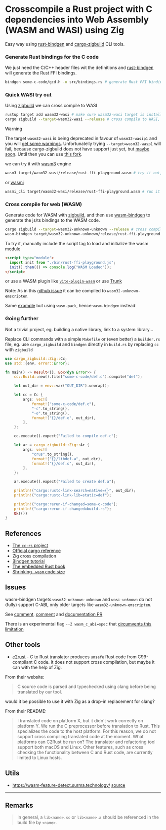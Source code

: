 # Crosscompile a Rust project with C dependencies into Web Assembly (WASM and WASI) using Zig

Easy way using [rust-bindgen](https://github.com/rust-lang/rust-bindgen) and [cargo-zigbuild](https://github.com/rust-cross/cargo-zigbuild) CLI tools.

### Generate Rust bindings for the C code

We just need the C/C++ header files wit the definitions and [rust-bindgen](https://github.com/rust-lang/rust-bindgen) will generate the Rust FFI bindings.

```bash
bindgen some-c-code/gcd.h -o src/bindings.rs # generate Rust FFI bindings for gcd.h
```

### Quick WASI try out

Using [zigbuild](https://github.com/rust-cross/cargo-zigbuild) we can cross compile to WASI 

```bash
rustup target add wasm32-wasi # make sure wasm32-wasi target is installed 
cargo zigbuild --target=wasm32-wasi --release # cross compile to WASI, release flag is optional
```

> [!warning]
> The target `wasm32-wasi` is being deprecated in favour of `wasm32-wasip1` and you will [get some warnings](https://blog.rust-lang.org/2024/04/09/updates-to-rusts-wasi-targets.html#renaming-wasm32-wasi-to-wasm32-wasip1). Unfortunatelly trying `--target=wasm32-wasp1` will fail, because cargo-zigbuild does not have support just yet, but [maybe soon](https://github.com/rust-cross/cargo-zigbuild/pull/284). Until then you can use [this fork](https://github.com/scristobal/cargo-zigbuild).

we can try it with [wasm3](https://github.com/wasm3/wasm3) engine 

```bash
wasm3 target/wasm32-wasi/release/rust-ffi-playground.wasm # try it out, requires wasm3 
```

or [wasmi](https://github.com/wasmi-labs/wasmi)

```bash
wasmi_cli target/wasm32-wasi/release/rust-ffi-playground.wasm # run it with wasmi runtime
```


### Cross compile for web (WASM)

Generate code for WASM with [zigbuild](https://github.com/rust-cross/cargo-zigbuild), and then use [wasm-bindgen](https://github.com/rustwasm/wasm-bindgen) to generate the js/ts bindings to the WASM code.

```bash
cargo zigbuild --target=wasm32-unknown-unknown --release # cross compile to WASM, release flag is optional
wasm-bindgen target/wasm32-unknown-unknown/release/rust-ffi-playground.wasm --out-dir ./dist --target web # generate JS and TS FFI bindings into WASM code
```

To try it, manually include the script tag to load and initialize the wasm module

```html
<script type="module">
  import init from "./bin/rust-ffi-playground.js";
  init().then(() => console.log("WASM Loaded"));
</script>
```

or use a WASM plugin like [`vite-plugin-wasm`](https://www.npmjs.com/package/vite-plugin-wasm) or use [Trunk](https://trunkrs.dev/)

Note: As in this [github issue](https://github.com/rustwasm/team/issues/291#issuecomment-644946504) it can be compiled to `wasm32-unknown-emscripten`.

Same [example](https://github.com/rustwasm/team/issues/291#issuecomment-645492619) but using `wasm-pack`, hence `wasm-bindgen` instead

### Going further

Not a trivial project, eg. building a native library, link to a system library...

Replace CLI commands with a simple `Makefile` or (even  better) a `builder.rs` file, eg. use `cargo_zigbuild` and `bindgen` directly in `build.rs` by replacing `cc` with `zigbuild`

```rust
use cargo_zigbuild::Zig::Cc;
use std::{env, error::Error};

fn main() -> Result<(), Box<dyn Error>> {
    cc::Build::new().file("some-c-code/def.c").compile("def");

    let out_dir = env::var("OUT_DIR").unwrap();

    let cc = Cc {
        args: vec![
            format!("some-c-code/def.c"),
            "-c".to_string(),
            "-o".to_string(),
            format!("{}/def.o", out_dir),
        ],
    };

    cc.execute().expect("Failed to compile def.c");

    let ar = cargo_zigbuild::Zig::Ar {
        args: vec![
            "crus".to_string(),
            format!("{}/libdef.a", out_dir),
            format!("{}/def.o", out_dir),
        ],
    };

    ar.execute().expect("Failed to create def.a");

    println!("cargo:rustc-link-search=native={}", out_dir);
    println!("cargo:rustc-link-lib=static=def");

    println!("cargo:rerun-if-changed=some-c-code");
    println!("cargo:rerun-if-changed=build.rs");
    Ok(())
}
```

## References

- [The `cc-rs` project](https://crates.io/crates/cc)
- [Official cargo reference](https://doc.rust-lang.org/cargo/reference/build-script-examples.html)
- Zig cross compilation
- [Bindgen tutorial](https://rust-lang.github.io/rust-bindgen/tutorial-3.html)
- [The embedded Rust book](https://docs.rust-embedded.org/book/interoperability/c-with-rust.html)
- [Shrinking `.wasm` code size](https://rustwasm.github.io/docs/book/reference/code-size.html)

## Issues

wasm-bindgen targets `wasm32-unknown-unknown` and `wasi-unknown` do not (fully) support C-ABI, only older targets like `wasm32-unknown-emscripten`.

See [comment](https://github.com/rustwasm/team/issues/291#issuecomment-645482430), [comment](https://github.com/rustwasm/team/issues/291#issuecomment-645494771) and [documentation PR](https://github.com/rustwasm/wasm-bindgen/pull/2209)

There is an experimental flag `--Z wasm_c_abi=spec` that [circumvents this limitation](https://github.com/rustwasm/team/issues/291#issuecomment-2138201722)

## Other tools

- [c2rust](https://github.com/immunant/c2rust) - C to Rust translator produces `unsafe` Rust code from C99-compilant C code. It does not support cross compilation, but maybe it can with the help of Zig.

From their website:

> C source code is parsed and typechecked using clang before being translated by our tool.

would it be possible to use it with Zig as a drop-in replacement for clang?

From their README:

> I translated code on platform X, but it didn't work correctly on platform Y.
> We run the C preprocessor before translation to Rust. This specializes the code to the host platform. For this reason, we do not support cross compiling translated code at the moment.
> What platforms can C2Rust be run on?
> The translator and refactoring tool support both macOS and Linux. Other features, such as cross checking the functionality between C and Rust code, are currently limited to Linux hosts.

## Utils

- <https://wasm-feature-detect.surma.technology/> [source](https://github.com/GoogleChromeLabs/wasm-feature-detect)

---

## Remarks

> In general, a `lib<name>.so` or `lib<name>.a` should be referenced in the build file by `<name>`.
